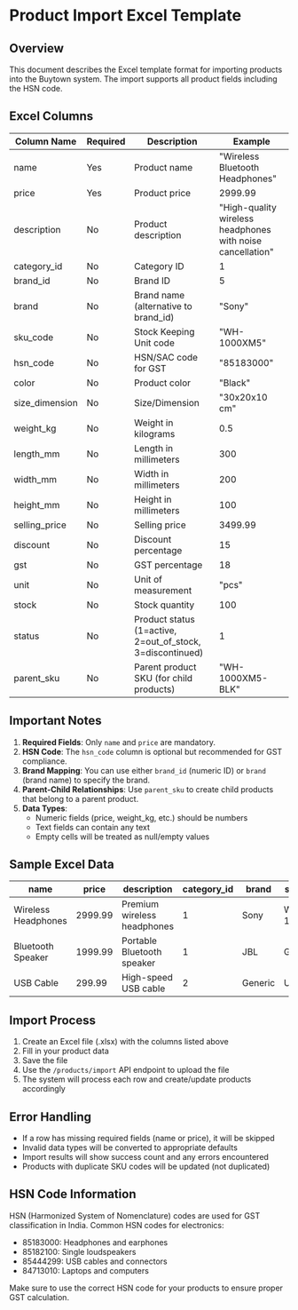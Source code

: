 # Product Import Excel Template

## Overview
This document describes the Excel template format for importing products into the Buytown system. The import supports all product fields including the HSN code.

## Excel Columns

| Column Name | Required | Description | Example |
|-------------|----------|-------------|---------|
| name | Yes | Product name | "Wireless Bluetooth Headphones" |
| price | Yes | Product price | 2999.99 |
| description | No | Product description | "High-quality wireless headphones with noise cancellation" |
| category_id | No | Category ID | 1 |
| brand_id | No | Brand ID | 5 |
| brand | No | Brand name (alternative to brand_id) | "Sony" |
| sku_code | No | Stock Keeping Unit code | "WH-1000XM5" |
| hsn_code | No | HSN/SAC code for GST | "85183000" |
| color | No | Product color | "Black" |
| size_dimension | No | Size/Dimension | "30x20x10 cm" |
| weight_kg | No | Weight in kilograms | 0.5 |
| length_mm | No | Length in millimeters | 300 |
| width_mm | No | Width in millimeters | 200 |
| height_mm | No | Height in millimeters | 100 |
| selling_price | No | Selling price | 3499.99 |
| discount | No | Discount percentage | 15 |
| gst | No | GST percentage | 18 |
| unit | No | Unit of measurement | "pcs" |
| stock | No | Stock quantity | 100 |
| status | No | Product status (1=active, 2=out_of_stock, 3=discontinued) | 1 |
| parent_sku | No | Parent product SKU (for child products) | "WH-1000XM5-BLK" |

## Important Notes

1. **Required Fields**: Only `name` and `price` are mandatory.
2. **HSN Code**: The `hsn_code` column is optional but recommended for GST compliance.
3. **Brand Mapping**: You can use either `brand_id` (numeric ID) or `brand` (brand name) to specify the brand.
4. **Parent-Child Relationships**: Use `parent_sku` to create child products that belong to a parent product.
5. **Data Types**:
   - Numeric fields (price, weight_kg, etc.) should be numbers
   - Text fields can contain any text
   - Empty cells will be treated as null/empty values

## Sample Excel Data

| name | price | description | category_id | brand | sku_code | hsn_code | color | stock | status |
|------|-------|-------------|-------------|-------|----------|----------|-------|-------|--------|
| Wireless Headphones | 2999.99 | Premium wireless headphones | 1 | Sony | WH-1000XM5 | 85183000 | Black | 50 | 1 |
| Bluetooth Speaker | 1999.99 | Portable Bluetooth speaker | 1 | JBL | GO3 | 85182100 | Blue | 30 | 1 |
| USB Cable | 299.99 | High-speed USB cable | 2 | Generic | USB-2M | 85444299 | White | 100 | 1 |

## Import Process

1. Create an Excel file (.xlsx) with the columns listed above
2. Fill in your product data
3. Save the file
4. Use the `/products/import` API endpoint to upload the file
5. The system will process each row and create/update products accordingly

## Error Handling

- If a row has missing required fields (name or price), it will be skipped
- Invalid data types will be converted to appropriate defaults
- Import results will show success count and any errors encountered
- Products with duplicate SKU codes will be updated (not duplicated)

## HSN Code Information

HSN (Harmonized System of Nomenclature) codes are used for GST classification in India. Common HSN codes for electronics:
- 85183000: Headphones and earphones
- 85182100: Single loudspeakers
- 85444299: USB cables and connectors
- 84713010: Laptops and computers

Make sure to use the correct HSN code for your products to ensure proper GST calculation.
